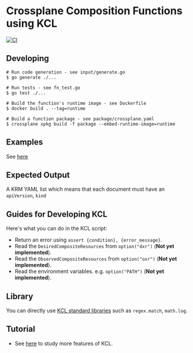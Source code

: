# Crossplane Composition Functions using KCL

[![CI](https://github.com/crossplane/function-template-go/actions/workflows/ci.yml/badge.svg)](https://github.com/crossplane/function-template-go/actions/workflows/ci.yml)

## Developing

```shell
# Run code generation - see input/generate.go
$ go generate ./...

# Run tests - see fn_test.go
$ go test ./...

# Build the function's runtime image - see Dockerfile
$ docker build . --tag=runtime

# Build a function package - see package/crossplane.yaml
$ crossplane xpkg build -f package --embed-runtime-image=runtime
```

## Examples

See [here](./examples/resources/basic/)

## Expected Output

A KRM YAML list which means that each document must have an `apiVersion`, `kind`

## Guides for Developing KCL

Here's what you can do in the KCL script:

+ Return an error using `assert {condition}, {error_message}`.
+ Read the `DesiredCompositeResources` from `option("dxr")` (**Not yet implemented**).
+ Read the `ObservedCompositeResources` from `option("oxr")` (**Not yet implemented**).
+ Read the environment variables. e.g. `option("PATH")` (**Not yet implemented**).

## Library

You can directly use [KCL standard libraries](https://kcl-lang.io/docs/reference/model/overview) such as `regex.match`, `math.log`.

## Tutorial

+ See [here](https://kcl-lang.io/docs/reference/lang/tour) to study more features of KCL.

